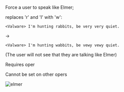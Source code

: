 Force a user to speak like Elmer;

replaces 'r' and 'l' with 'w':

`<Valware> I'm hunting rabbits, be very very quiet.`

  ->
  
`<Valware> I'm hunting wabbits, be vewy vewy quiet.`
  
  
(The user will not see that they are talking like Elmer)


Requires oper

Cannot be set on other opers

![elmer](https://c.tenor.com/L9LxlrJudBEAAAAC/elmer-fudd-hunter.gif)
